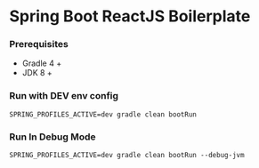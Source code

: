Spring Boot ReactJS Boilerplate
===================

### Prerequisites
* Gradle 4 +
* JDK 8 +

### Run with DEV env config
```
SPRING_PROFILES_ACTIVE=dev gradle clean bootRun
```

### Run In Debug Mode
```
SPRING_PROFILES_ACTIVE=dev gradle clean bootRun --debug-jvm
```